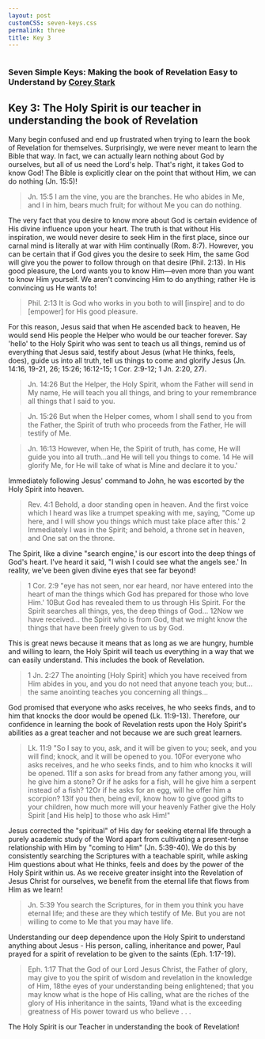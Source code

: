 ```yaml
---
layout: post
customCSS: seven-keys.css
permalink: three
title: Key 3
---
```


<div class="article-header">
</div>

<article>

<div class="intro">
<a href="/"><img src="https://pbs.twimg.com/profile_images/2169145741/white_bowl__400x400.png" alt="" class="avatar"></a>

<h3 id="fittext_3">Seven Simple Keys: Making the book of Revelation Easy to Understand by <a href="http://coreystark.com">Corey Stark</a></h3>
<h1 id="fittext_2">Key 3: The Holy Spirit is our teacher in understanding the book of Revelation</h1>

<script type="text/javascript">
$("#fittext_2").fitText(1, { minFontSize: '32px', maxFontSize: '50px' });
$("#fittext_3").fitText(1, { minFontSize: '18px', maxFontSize: '24px' });
</script>
</div>
Many begin confused and end up frustrated when trying to learn the book of Revelation for themselves. Surprisingly, we were never meant to learn the Bible that way. In fact, we can actually learn nothing about God by ourselves, but all of us need the Lord's help. That's right, it takes God to know God! The Bible is explicitly clear on the point that without Him, we can do nothing (Jn. 15:5)!

>Jn. 15:5 I am the vine, you are the branches. He who abides in Me, and I in him, bears much fruit; for without Me you can do nothing.

The very fact that you desire to know more about God is certain evidence of His divine influence upon your heart. The truth is that without His inspiration, we would never desire to seek Him in the first place, since our carnal mind is literally at war with Him continually (Rom. 8:7). However, you can be certain that if God gives you the desire to seek Him, the same God will give you the power to follow through on that desire (Phil. 2:13). In His good pleasure, the Lord wants you to know Him—even more than you want to know Him yourself. We aren't convincing Him to do anything; rather He is convincing us He wants to!

>Phil. 2:13 It is God who works in you both to will [inspire] and to do [empower] for His good pleasure.

For this reason, Jesus said that when He ascended back to heaven, He would send His people the Helper who would be our teacher forever. Say 'hello' to the Holy Spirit who was sent to teach us all things, remind us of everything that Jesus said, testify about Jesus (what He thinks, feels, does), guide us into all truth, tell us things to come and glorify Jesus (Jn. 14:16, 19-21, 26; 15:26; 16:12-15; 1 Cor. 2:9-12; 1 Jn. 2:20, 27).

>Jn. 14:26 But the Helper, the Holy Spirit, whom the Father will send in My name, He will teach you all things, and bring to your remembrance all things that I said to you.

>Jn. 15:26 But when the Helper comes, whom I shall send to you from the Father, the Spirit of truth who proceeds from the Father, He will testify of Me.

>Jn. 16:13 However, when He, the Spirit of truth, has come, He will guide you into all truth...and He will tell you things to come. 14 He will glorify Me, for He will take of what is Mine and declare it to you.'

Immediately following Jesus' command to John, he was escorted by the Holy Spirit into heaven.

>Rev. 4:1 Behold, a door standing open in heaven. And the first voice which I heard was like a trumpet speaking with me, saying, "Come up here, and I will show you things which must take place after this.' 2 Immediately I was in the Spirit; and behold, a throne set in heaven, and One sat on the throne.

The Spirit, like a divine "search engine,' is our escort into the deep things of God's heart. I've heard it said, "I wish I could see what the angels see.' In reality, we've been given divine eyes that see far beyond!

>1 Cor. 2:9 "eye has not seen, nor ear heard, nor have entered into the heart of man the things which God has prepared for those who love Him.' 10But God has revealed them to us through His Spirit. For the Spirit searches all things, yes, the deep things of God... 12Now we have received... the Spirit who is from God, that we might know the things that have been freely given to us by God.

This is great news because it means that as long as we are hungry, humble and willing to learn, the Holy Spirit will teach us everything in a way that we can easily understand. This includes the book of Revelation.

>1 Jn. 2:27 The anointing [Holy Spirit] which you have received from Him abides in you, and you do not need that anyone teach you; but... the same anointing teaches you concerning all things...

God promised that everyone who asks receives, he who seeks finds, and to him that knocks the door would be opened (Lk. 11:9-13). Therefore, our confidence in learning the book of Revelation rests upon the Holy Spirit's abilities as a great teacher and not because we are such great learners.

>Lk. 11:9 "So I say to you, ask, and it will be given to you; seek, and you will find; knock, and it will be opened to you. 10For everyone who asks receives, and he who seeks finds, and to him who knocks it will be opened. 11If a son asks for bread from any father among you, will he give him a stone? Or if he asks for a fish, will he give him a serpent instead of a fish?  12Or if he asks for an egg, will he offer him a scorpion? 13If you then, being evil, know how to give good gifts to your children, how much more will your heavenly Father give the Holy Spirit [and His help] to those who ask Him!"

Jesus corrected the "spiritual" of His day for seeking eternal life through a purely academic study of the Word apart from cultivating a present-tense relationship with Him by "coming to Him" (Jn. 5:39-40). We do this by consistently searching the Scriptures with a teachable spirit, while asking Him questions about what He thinks, feels and does by the power of the Holy Spirit within us. As we receive greater insight into the Revelation of Jesus Christ for ourselves, we benefit from the eternal life that flows from Him as we learn!

>Jn. 5:39 You search the Scriptures, for in them you think you have eternal life; and these are they which testify of Me. But you are not willing to come to Me that you may have life.

Understanding our deep dependence upon the Holy Spirit to understand anything about Jesus - His person, calling, inheritance and power, Paul prayed for a spirit of revelation to be given to the saints (Eph. 1:17-19).

>Eph. 1:17 That the God of our Lord Jesus Christ, the Father of glory, may give to you the spirit of wisdom and revelation in the knowledge of Him, 18the eyes of your understanding being enlightened; that you may know what is the hope of His calling, what are the riches of the glory of His inheritance in the saints, 19and what is the exceeding greatness of His power toward us who believe . . .

The Holy Spirit is our Teacher in understanding the book of Revelation!

</article>
